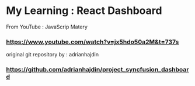 # My Learning : React Dashboard

From YouTube : JavaScrip Matery

### https://www.youtube.com/watch?v=jx5hdo50a2M&t=737s

original git repository by : adrianhajdin

### https://github.com/adrianhajdin/project_syncfusion_dashboard
